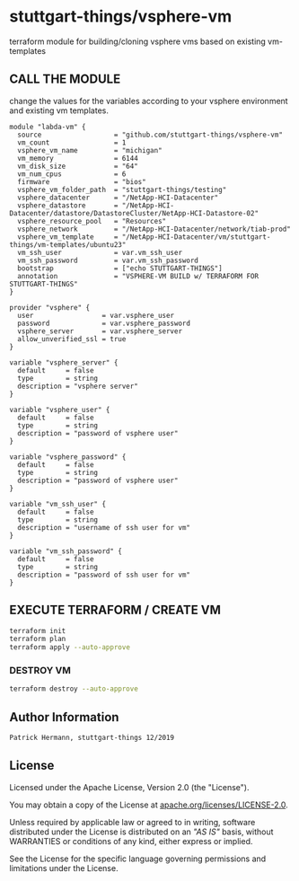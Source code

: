 # stuttgart-things/vsphere-vm

terraform module for building/cloning vsphere vms based on existing vm-templates

## CALL THE MODULE

change the values for the variables according to your vsphere environment and existing vm templates.

```hcl
module "labda-vm" {
  source                  = "github.com/stuttgart-things/vsphere-vm"
  vm_count                = 1
  vsphere_vm_name         = "michigan"
  vm_memory               = 6144
  vm_disk_size            = "64"
  vm_num_cpus             = 6
  firmware                = "bios"
  vsphere_vm_folder_path  = "stuttgart-things/testing"
  vsphere_datacenter      = "/NetApp-HCI-Datacenter"
  vsphere_datastore       = "/NetApp-HCI-Datacenter/datastore/DatastoreCluster/NetApp-HCI-Datastore-02"
  vsphere_resource_pool   = "Resources"
  vsphere_network         = "/NetApp-HCI-Datacenter/network/tiab-prod"
  vsphere_vm_template     = "/NetApp-HCI-Datacenter/vm/stuttgart-things/vm-templates/ubuntu23"
  vm_ssh_user             = var.vm_ssh_user
  vm_ssh_password         = var.vm_ssh_password
  bootstrap               = ["echo STUTTGART-THINGS"]
  annotation              = "VSPHERE-VM BUILD w/ TERRAFORM FOR STUTTGART-THINGS"
}

provider "vsphere" {
  user                 = var.vsphere_user
  password             = var.vsphere_password
  vsphere_server       = var.vsphere_server
  allow_unverified_ssl = true
}

variable "vsphere_server" {
  default     = false
  type        = string
  description = "vsphere server"
}

variable "vsphere_user" {
  default     = false
  type        = string
  description = "password of vsphere user"
}

variable "vsphere_password" {
  default     = false
  type        = string
  description = "password of vsphere user"
}

variable "vm_ssh_user" {
  default     = false
  type        = string
  description = "username of ssh user for vm"
}

variable "vm_ssh_password" {
  default     = false
  type        = string
  description = "password of ssh user for vm"
}
```

## EXECUTE TERRAFORM / CREATE VM

```bash
terraform init
terraform plan
terraform apply --auto-approve
```

### DESTROY VM

```bash
terraform destroy --auto-approve
```

## Author Information

```bash
Patrick Hermann, stuttgart-things 12/2019
```

## License

Licensed under the Apache License, Version 2.0 (the "License").

You may obtain a copy of the License at [apache.org/licenses/LICENSE-2.0](http://www.apache.org/licenses/LICENSE-2.0).

Unless required by applicable law or agreed to in writing, software distributed under the License is distributed on an _"AS IS"_ basis, without WARRANTIES or conditions of any kind, either express or implied.

See the License for the specific language governing permissions and limitations under the License.
